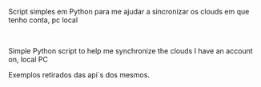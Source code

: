 Script simples em Python para me ajudar a sincronizar os clouds em que tenho conta, pc local

<br/>

Simple Python script to help me synchronize the clouds I have an account on, local PC




Exemplos retirados das api´s dos mesmos.
